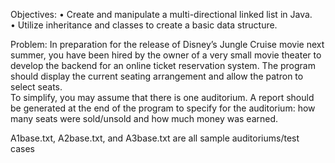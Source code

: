 Objectives: 
•	Create and manipulate a multi-directional linked list in Java.  
•	Utilize inheritance and classes to create a basic data structure.


Problem: 
In preparation for the release of Disney’s Jungle Cruise movie next summer, 
you have been hired by the owner of a very small movie theater to develop the backend for an online ticket reservation system.
The program should display the current seating arrangement and allow the patron to select seats.  
To simplify, you may assume that there is one auditorium.
A report should be generated at the end of the program to specify for the auditorium:
how many seats were sold/unsold and how much money was earned.

A1base.txt, A2base.txt, and A3base.txt are all sample auditoriums/test cases
